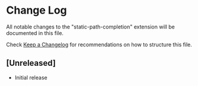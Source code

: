 # Change Log

All notable changes to the "static-path-completion" extension will be documented in this file.

Check [Keep a Changelog](http://keepachangelog.com/) for recommendations on how to structure this file.

## [Unreleased]

- Initial release